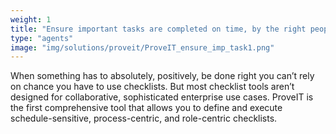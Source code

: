 ```yaml
---
weight: 1
title: "Ensure important tasks are completed on time, by the right people"
type: "agents"
image: "img/solutions/proveit/ProveIT_ensure_imp_task1.png"
---
```

When something has to absolutely, positively, be done right you can’t rely on chance you have to use checklists. But most checklist tools aren’t designed for collaborative, sophisticated enterprise use cases. ProveIT is the first comprehensive tool that allows you to define and execute schedule-sensitive, process-centric, and role-centric checklists.

